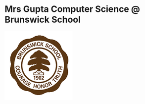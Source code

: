 # Mrs Gupta Computer Science @ Brunswick School 
![wick](Brunswick_Logo.png)

<canvas id="RotatingEllipse/RotatingEllipse" data-processing-sources="ArrayListCircles.pde">
				</canvas>

